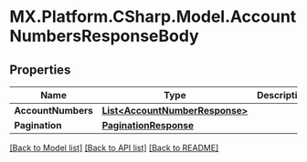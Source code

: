 # MX.Platform.CSharp.Model.AccountNumbersResponseBody

## Properties

Name | Type | Description | Notes
------------ | ------------- | ------------- | -------------
**AccountNumbers** | [**List&lt;AccountNumberResponse&gt;**](AccountNumberResponse.md) |  | [optional] 
**Pagination** | [**PaginationResponse**](PaginationResponse.md) |  | [optional] 

[[Back to Model list]](../README.md#documentation-for-models) [[Back to API list]](../README.md#documentation-for-api-endpoints) [[Back to README]](../README.md)

